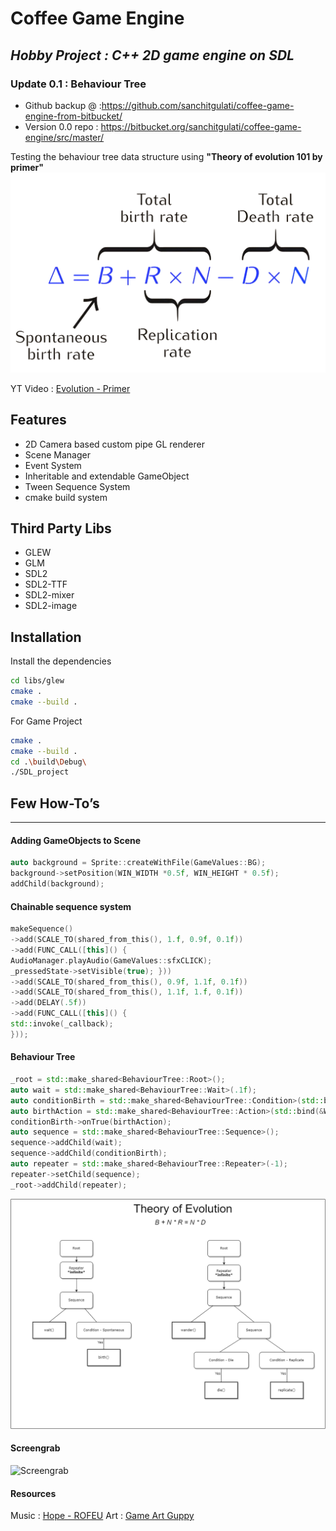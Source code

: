 # Coffee Game Engine 
## _Hobby Project :  C++ 2D game engine on SDL_
### Update 0.1 : Behaviour Tree
- Github backup @ :https://github.com/sanchitgulati/coffee-game-engine-from-bitbucket/
- Version 0.0 repo : https://bitbucket.org/sanchitgulati/coffee-game-engine/src/master/

Testing the behaviour tree data structure using **"Theory of evolution 101 by primer"**
![formula](docs/How%20life%20grows%20exponentially%20-%20Primer.png)


YT Video : [Evolution - Primer](https://www.youtube.com/playlist?list=PLKortajF2dPBWMIS6KF4RLtQiG6KQrTdB) 

## Features

- 2D Camera based custom pipe GL renderer
- Scene Manager
- Event System
- Inheritable and extendable GameObject
- Tween Sequence System
- cmake build system

## Third Party Libs
- GLEW
- GLM
- SDL2
- SDL2-TTF
- SDL2-mixer
- SDL2-image

## Installation

Install the dependencies 
```sh
cd libs/glew
cmake .
cmake --build . 
```

For Game Project

```sh
cmake .
cmake --build .
cd .\build\Debug\
./SDL_project
```


## Few How-To’s
---

#### Adding GameObjects to Scene
```c++
auto background = Sprite::createWithFile(GameValues::BG);
background->setPosition(WIN_WIDTH *0.5f, WIN_HEIGHT * 0.5f);
addChild(background);
```

#### Chainable sequence system

```c++
makeSequence()
->add(SCALE_TO(shared_from_this(), 1.f, 0.9f, 0.1f))
->add(FUNC_CALL([this]() {
AudioManager.playAudio(GameValues::sfxCLICK);
_pressedState->setVisible(true); }))
->add(SCALE_TO(shared_from_this(), 0.9f, 1.1f, 0.1f))
->add(SCALE_TO(shared_from_this(), 1.1f, 1.f, 0.1f))
->add(DELAY(.5f))
->add(FUNC_CALL([this]() {
std::invoke(_callback);
}));
```

#### Behaviour Tree

```c++
_root = std::make_shared<BehaviourTree::Root>();
auto wait = std::make_shared<BehaviourTree::Wait>(.1f);
auto conditionBirth = std::make_shared<BehaviourTree::Condition>(std::bind(&World::conditionBirth, this));
auto birthAction = std::make_shared<BehaviourTree::Action>(std::bind(&World::birth, this));
conditionBirth->onTrue(birthAction);
auto sequence = std::make_shared<BehaviourTree::Sequence>();
sequence->addChild(wait);
sequence->addChild(conditionBirth);
auto repeater = std::make_shared<BehaviourTree::Repeater>(-1);
repeater->setChild(sequence);
_root->addChild(repeater);
```

![image info](docs/EvolutionBehaviourTree.drawio.png)

#### Screengrab

![Screengrab](docs/run0.gif?raw=true)
#### Resources

Music : [Hope - ROFEU](https://www.youtube.com/watch?v=W-w1hVLvIJw) 
Art : [Game Art Guppy](https://www.gameartguppy.com/) 

